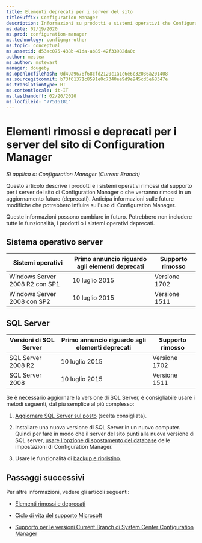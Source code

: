 ```yaml
---
title: Elementi deprecati per i server del sito
titleSuffix: Configuration Manager
description: Informazioni su prodotti e sistemi operativi che Configuration Manager non supporta più per i server del sito.
ms.date: 02/19/2020
ms.prod: configuration-manager
ms.technology: configmgr-other
ms.topic: conceptual
ms.assetid: d53ac075-438b-41da-ab85-42f33982da0c
author: mestew
ms.author: mstewart
manager: dougeby
ms.openlocfilehash: 0d49a9678f68cfd2120c1a1c6e6c32036a201408
ms.sourcegitcommit: b73f61371c8591e0c7340ee9d9e945cd5e68347e
ms.translationtype: HT
ms.contentlocale: it-IT
ms.lasthandoff: 02/20/2020
ms.locfileid: "77516181"
---
```

# <a name="removed-and-deprecated-for-configuration-manager-site-servers"></a>Elementi rimossi e deprecati per i server del sito di Configuration Manager

*Si applica a: Configuration Manager (Current Branch)*

Questo articolo descrive i prodotti e i sistemi operativi rimossi dal supporto per i server del sito di Configuration Manager o che verranno rimossi in un aggiornamento futuro (deprecati). Anticipa informazioni sulle future modifiche che potrebbero influire sull'uso di Configuration Manager.  

Queste informazioni possono cambiare in futuro. Potrebbero non includere tutte le funzionalità, i prodotti o i sistemi operativi deprecati.  

## <a name="server-os"></a>Sistema operativo server  

|Sistemi operativi|Primo annuncio riguardo agli elementi deprecati|Supporto rimosso|
|-|-|-|
|Windows Server 2008 R2 con SP1|10 luglio 2015| Versione 1702|
|Windows Server 2008 con SP2|10 luglio 2015|Versione 1511|

## <a name="sql-server"></a>SQL Server

|Versioni di SQL Server|Primo annuncio riguardo agli elementi deprecati|Supporto rimosso|
|-|-|-|
|SQL Server 2008 R2|10 luglio 2015|Versione 1702|
|SQL Server 2008|10 luglio 2015|Versione 1511|

Se è necessario aggiornare la versione di SQL Server, è consigliabile usare i metodi seguenti, dal più semplice al più complesso:

1. [Aggiornare SQL Server sul posto](/sccm/core/servers/manage/upgrade-on-premises-infrastructure#BKMK_SupConfigUpgradeDBSrv) (scelta consigliata).  

2. Installare una nuova versione di SQL Server in un nuovo computer. Quindi per fare in modo che il server del sito punti alla nuova versione di SQL server, [usare l'opzione di spostamento del database](/sccm/core/servers/manage/modify-your-infrastructure#bkmk_dbconfig) delle impostazioni di Configuration Manager.  

3. Usare le funzionalità di [backup e ripristino](/sccm/protect/understand/backup-and-recovery).  

## <a name="next-steps"></a>Passaggi successivi

Per altre informazioni, vedere gli articoli seguenti:

- [Elementi rimossi e deprecati](/sccm/core/plan-design/changes/deprecated/removed-and-deprecated)  

- [Ciclo di vita del supporto Microsoft](https://support.microsoft.com/lifecycle)  

- [Supporto per le versioni Current Branch di System Center Configuration Manager](/sccm/core/servers/manage/current-branch-versions-supported)  
